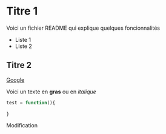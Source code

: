 # Titre 1

Voici un fichier README qui explique quelques foncionnalités

- Liste 1
- Liste 2

## Titre 2

[Google](https://www.google.fr)

Voici un texte en **gras**
ou en *italique*

```js
test = function(){
    
}
```

Modification
